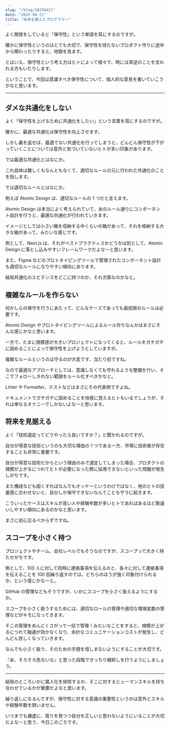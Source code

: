 ```yaml
---
slug: "/blog/20250421"
date: "2025-04-21"
title: "未来を据えたプログラマー"
---
```


よく開発をしていると「保守性」という単語を耳にするのですが。

確かに保守性というのはとても大切で、保守性を持たないプロダクト作りに途中から関わったりすると、地獄を見ます。

とはいえ、保守性という考え方はヒトによって様々で、時には真逆のことを言われる方もいたりします。

ということで、今回は意識すべき保守性について、個人的な意見を書いていこうかなと思います。

---

## ダメな共通化をしない

よく「保守性を上げるために共通化をしたい」という言葉を耳にするのですが。

確かに、最適な共通化は保守性を向上させます。

しかし裏を返せば、最適でない共通化を行ってしまうと、どんどん保守性が下がっていくことについては意外と気づいていないヒトが多い印象があります。

では最適な共通化とはなにか。

これ自体は難しくもなんともなくて、適切なルールの元に行われた共通化のことを指します。

では適切なルールとはなにか。

例えば Atomic Design は、適切なルールの 1 つだと言えます。

Atomic Design は本当によく考えられていて、あのルール通りにコンポーネント設計を行うと、最適な共通化が行われていきます。

イメージとしては小さい箱を収納する中くらいの箱があって、それを格納する大きな箱があって、みたいな感じです。

例として、Next.js は、それがベストプラクティスかどうかは別として、Atomic Design に落とし込みやすいフレームワークだよなーと思います。

また、Figma などのプロトタイピングツールで管理されたコンポーネント設計も適切なルールになりやすい傾向にあります。

結局共通化のエビデンスをどこに持つのか、それ次第なのかなと。

## 複雑なルールを作らない

何かしらの保守を行うにあたって、どんなケースであっても最低限のルールは必要です。

Atomic Design やプロトタイピングツールによるルール作りなんかはまさにそんな感じかなと思います。

一方で、たまに規模感が大きいプロジェクトになってくると、ルールをガチガチに固めることによって保守性を上げようとしていますが。

複雑なルールというのは守るのが大変です、当たり前ですね。

なので最適なアプローチとしては、意識しなくても守れるような整備を行い、そこでフォローしきれない範囲をルール化すべきかなと。

Linter や Formatter、テストなどはまさにその代表例ですよね。

ドキュメントでガチガチに固めることを快感に覚えるヒトもいるでしょうが、それは単なるオナニーでしかないよなーと思います。

## 将来を見据える

よく「技術選定ってどうやったら良いですか？」と聞かれるのですが。

自分が得意な技術というのも大切な理由の 1 つである一方、市場に技術者が存在することも非常に重要です。

自分が得意な技術だからという理由のみで選定してしまった場合、プロダクトの規模が上がるにつれてヒトが必要になった際に採用できないといった問題が発生しがちです。

また構成なども固くすればなんでもオッケーというわけではなく、他のヒトの技量感に合わせないと、自分しか保守できないなんてこともザラに起きます。

こういったケースはスキルが高い人や経験年数が多いヒトであればあるほど勘違いしやすい傾向にあるのかなと思います。

まさに初心忘るべからずですね。

## スコープを小さく持つ

プロジェクトやチーム、会社レベルでもそうなのですが、スコープって大きく持たせがちです。

例として、100 人に対して同時に連絡事項を伝えるのと、各々に対して連絡事項を伝えることを 100 回繰り返すのでは、どちらのほうが強く印象付けられるか、という感じかなーと。

GitHub の管理などもそうですが、いかにスコープを小さく扱えるようにするか。

スコープを小さく扱うするためには、適切なロールの管理や適切な環境変数の管理などがキモになってきます。

そこの管理をめんどくさがって一括で管理！みたいなことをすると、規模が上がるにつれて融通が効かなくなり、余計なコミュニケーションコストが発生し、どんどん苦しくなっていきます。

なんでも小さく扱う、そのための手間を惜しまないようにすることが大切です。

『あ、そろそろ危ないな』と思った段階できっちり棚卸しを行うようにしましょう。

---

結局のところいかに属人化を排除するか、そこに対するヒューマンスキルを持ち合わせているかが重要だよなと思います。

繰り返しになるんですが、保守性に対する意識の重要性というのは意外とスキルや経験年数を問いません。

いつまでも謙虚に、周りを見つつ自分を正しいと思わないようにいることが大切だよなーと思う、今日このごろです。
